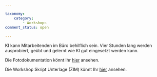 ```yaml
---

taxonomy:
    category:
        - Workshops
comment_status: open  
        
---
```

KI kann Mitarbeitenden im Büro  behilflich sein. Vier Stunden lang werden ausprobiert, geübt und gelernt wie KI gut eingesetzt werden kann.

Die Fotodokumentation könnt Ihr <a href="https://ki-workshop.org/protokoll-ki-im-office-4h/">hier</a> ansehen.

Die Workshop Skript Unterlage (ZIM) könnt Ihr <a href="https://ki-workshop.org/skript-ki-im-office-4h/">hier</a>  ansehen.

